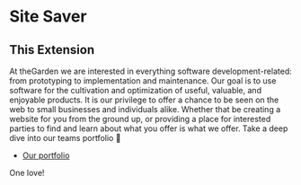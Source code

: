 # Site Saver

## This Extension

At theGarden we are interested in everything software development-related: from prototyping to implementation and maintenance. Our goal is to use software for the cultivation and optimization of useful, valuable, and enjoyable products. It is our privilege to offer a chance to be seen on the web to small businesses and individuals alike. Whether that be creating a website for you from the ground up, or providing a place for interested parties to find and learn about what you offer is what we offer. Take a deep dive into our teams portfolio 🚀

- [Our portfolio](https://gardenofivy.com/)


One love!
